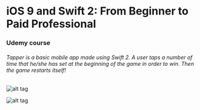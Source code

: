 # iOS 9 and Swift 2: From Beginner to Paid Professional
### Udemy course
###### Tapper is a basic mobile app made using Swift 2. A user taps a number of time that he/she has set at the beginning of the game in order to win. Then the game restarts itself!

![alt tag](https://raw.github.com/woemike/Tapper/master/image.png)

![alt tag](https://raw.github.com/woemike/Tapper/master/image2.png)